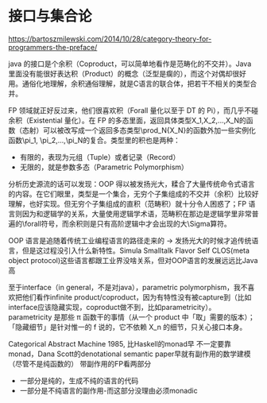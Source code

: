# 接口与集合论

https://bartoszmilewski.com/2014/10/28/category-theory-for-programmers-the-preface/

java 的接口是个余积（Coproduct，可以简单地看作是范畴化的不交并）。Java 里面没有能很好表达积（Product）的概念（泛型是瘸的），而这个对偶却很好用。通俗化地理解，余积通俗理解，就是C语言的联合体，把若干不相关的类型合并。

FP 领域就正好反过来，他们很喜欢积（Forall 量化以至于 DT 的 Pi），而几乎不碰余积（Existential 量化）。在 FP 的多态里面，返回具体类型X_1,X_2,...,X_N的函数（态射）可以被改写成一个返回多态类型\prod_N{X_N}的函数外加一些实例化函数\pi_1, \pi_2,...,\pi_N的复合。类型里的积也是两种：

* 有限的，表现为元组（Tuple）或者记录（Record）
* 无限的，就是参数多态（Parametric Polymorphism）

分析历史源流的话可以发现：OOP 得以被发扬光大，糅合了大量传统命令式语言的内容。在它们眼里，类型是一个集合，无穷个子集组成的不交并（余积）比较好理解，也好实现。但无穷个子集组成的直积（范畴积）就十分令人困惑了；FP 语言则因为和逻辑学的关系，大量使用逻辑学术语，范畴积在那边是逻辑学里非常普遍的\forall符号，而余积则是只有高阶逻辑中才会出现的大\Sigma算符。

OOP 语言是追随着传统工业编程语言的路径走来的 -> 发扬光大的时候才追传统语言，但是这过程没引入什么新特性。Simula Smalltalk Flavor Self CLOS(meta object protocol)这些语言都跟工业界没啥关系，但对OOP语言的发展远远比Java高

至于interface（in general，不是对java），parametric polymorphism，我不喜欢把他们看作infinite product/coproduct，因为有特性没有被capture到（比如interface应该隐藏实现，coproduct做不到，比如parametricity）。parametricity 是那些 π 函数干的事情（从一个 product 中「取」需要的版本）；「隐藏细节」是针对惟一的 f 说的，它不依赖 X_n 的细节，只关心接口本身。

Categorical Abstract Machine 1985, 比Haskell的monad早
不一定要靠monad，Dana Scott的denotational semantic paper早就有副作用的数学建模（尽管不是纯函数的）
带副作用的FP看两部分

* 一部分是纯的，生成不纯的语言的代码
* 一部分是不纯语言的副作用-而这部分没理由必须monadic
